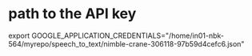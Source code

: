 # path to the API key
export GOOGLE_APPLICATION_CREDENTIALS="/home/in01-nbk-564/myrepo/speech_to_text/nimble-crane-306118-97b59d4cefc6.json"